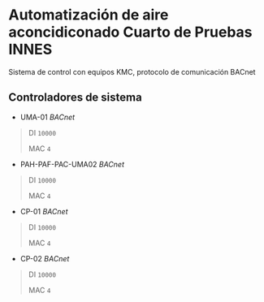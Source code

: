 # Automatización de aire aconcidiconado Cuarto de Pruebas INNES

Sistema de control con equipos KMC, protocolo de comunicación BACnet

## Controladores de sistema

- UMA-01 *BACnet*

> DI `10000` 
>
> MAC `4` 

- PAH-PAF-PAC-UMA02 *BACnet*

> DI `10000` 
>
> MAC `4` 

- CP-01 *BACnet*

> DI `10000` 
>
> MAC `4` 

- CP-02 *BACnet*

> DI `10000` 
>
> MAC `4` 